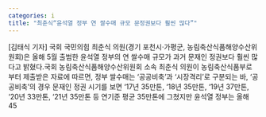 ```yaml
---
categories: i
title: "최춘식“윤석열 정부 연 쌀수매 규모 문정권보다 훨씬 많다”"
---
```

[김태식 기자] 국회 국민의힘 최춘식 의원(경기 포천시·가평군, 농림축산식품해양수산위원회)은 올해 5월 출범한 윤석열 정부의 연 쌀수매 규모가 과거 문재인 정권보다 훨씬 많다고 밝혔다.국회 농림축산식품해양수산위원회 소속 최춘식 의원이 농림축산식품부로부터 제출받은 자료에 따르면, 정부 쌀수매는 ‘공공비축’과 ‘시장격리’로 구분되는 바, ‘공공비축’의 경우 문재인 정권 시기를 보면 ‘17년 35만톤, ‘18년 35만톤, ‘19년 37만톤, ‘20년 33만톤, ‘21년 35만톤 등 연기준 평균 35만톤에 그쳤지만 윤석열 정부는 올해 45